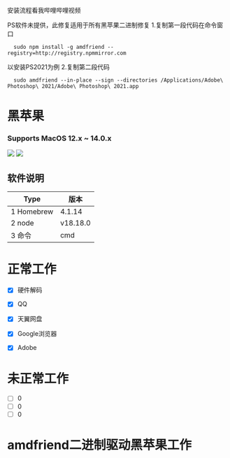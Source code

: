 安装流程看我哔哩哔哩视频

PS软件未提供，此修复适用于所有黑苹果二进制修复
 1.复制第一段代码在命令窗口
 
      sudo npm install -g amdfriend --registry=http://registry.npmmirror.com

以安装PS2021为例
 2.复制第二段代码
 
      sudo amdfriend --in-place --sign --directories /Applications/Adobe\ Photoshop\ 2021/Adobe\ Photoshop\ 2021.app



# 黑苹果

### Supports MacOS 12.x ~ 14.0.x

![](Images/关于1.png)
![](Images/关于2.png)

## 软件说明

| Type          | 版本  |
| --------      | -----  |
|1 Homebrew     | 4.1.14      |
|2 node         |  v18.18.0   |
|3 命令         |  cmd     |  


# 正常工作

 - [x] 硬件解码
 - [x] QQ
 - [x] 天翼网盘
 - [x] Google浏览器
 - [x] Adobe


# 未正常工作

 - [ ] 0
 - [ ] 0
 - [ ] 0

# amdfriend二进制驱动黑苹果工作
